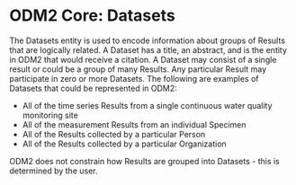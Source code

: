 ODM2 Core: Datasets
===================

The Datasets entity is used to encode information about groups of Results that are logically related. A Dataset has a title, an abstract, and is the entity in ODM2 that would receive a citation. A Dataset may consist of a single result or could be a group of many Results. Any particular Result may participate in zero or more Datasets. The following are examples of Datasets that could be represented in ODM2:

* All of the time series Results from a single continuous water quality monitoring site
* All of the measurement Results from an individual Specimen
* All of the Results collected by a particular Person
* All of the Results collected by a particular Organization

ODM2 does not constrain how Results are grouped into Datasets - this is determined by the user.
